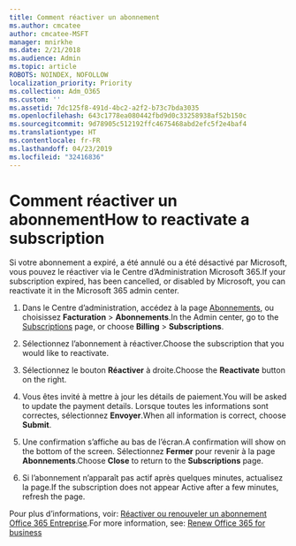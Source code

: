 ```yaml
---
title: Comment réactiver un abonnement
ms.author: cmcatee
author: cmcatee-MSFT
manager: mnirkhe
ms.date: 2/21/2018
ms.audience: Admin
ms.topic: article
ROBOTS: NOINDEX, NOFOLLOW
localization_priority: Priority
ms.collection: Adm_O365
ms.custom: ''
ms.assetid: 7dc125f8-491d-4bc2-a2f2-b73c7bda3035
ms.openlocfilehash: 643c1778ea080442fbd9d0c33258938af52b150c
ms.sourcegitcommit: 9d78905c512192ffc4675468abd2efc5f2e4baf4
ms.translationtype: HT
ms.contentlocale: fr-FR
ms.lasthandoff: 04/23/2019
ms.locfileid: "32416836"
---
```

# <a name="how-to-reactivate-a-subscription"></a><span data-ttu-id="b2365-102">Comment réactiver un abonnement</span><span class="sxs-lookup"><span data-stu-id="b2365-102">How to reactivate a subscription</span></span>

<span data-ttu-id="b2365-103">Si votre abonnement a expiré, a été annulé ou a été désactivé par Microsoft, vous pouvez le réactiver via le Centre d’Administration Microsoft 365.</span><span class="sxs-lookup"><span data-stu-id="b2365-103">If your subscription expired, has been cancelled, or disabled by Microsoft, you can reactivate it in the Microsoft 365 admin center.</span></span>
  
1. <span data-ttu-id="b2365-104">Dans le Centre d’administration, accédez à la page [Abonnements](https://go.microsoft.com/fwlink/p/?linkid=842054), ou choisissez **Facturation** \> **Abonnements**.</span><span class="sxs-lookup"><span data-stu-id="b2365-104">In the Admin center, go to the [Subscriptions](https://go.microsoft.com/fwlink/p/?linkid=842054) page, or choose **Billing** \> **Subscriptions**.</span></span>
    
2. <span data-ttu-id="b2365-105">Sélectionnez l’abonnement à réactiver.</span><span class="sxs-lookup"><span data-stu-id="b2365-105">Choose the subscription that you would like to reactivate.</span></span>
    
3. <span data-ttu-id="b2365-106">Sélectionnez le bouton **Réactiver** à droite.</span><span class="sxs-lookup"><span data-stu-id="b2365-106">Choose the **Reactivate** button on the right.</span></span> 
    
4. <span data-ttu-id="b2365-107">Vous êtes invité à mettre à jour les détails de paiement.</span><span class="sxs-lookup"><span data-stu-id="b2365-107">You will be asked to update the payment details.</span></span> <span data-ttu-id="b2365-108">Lorsque toutes les informations sont correctes, sélectionnez **Envoyer**.</span><span class="sxs-lookup"><span data-stu-id="b2365-108">When all information is correct, choose **Submit**.</span></span>
    
5. <span data-ttu-id="b2365-109">Une confirmation s’affiche au bas de l’écran.</span><span class="sxs-lookup"><span data-stu-id="b2365-109">A confirmation will show on the bottom of the screen.</span></span> <span data-ttu-id="b2365-110">Sélectionnez **Fermer** pour revenir à la page **Abonnements**.</span><span class="sxs-lookup"><span data-stu-id="b2365-110">Choose **Close** to return to the **Subscriptions** page.</span></span> 
    
6. <span data-ttu-id="b2365-111">Si l’abonnement n’apparaît pas actif après quelques minutes, actualisez la page.</span><span class="sxs-lookup"><span data-stu-id="b2365-111">If the subscription does not appear Active after a few minutes, refresh the page.</span></span>
    
<span data-ttu-id="b2365-112">Pour plus d’informations, voir: [Réactiver ou renouveler un abonnement Office 365 Entreprise](https://support.office.com/article/8d83b530-f4ca-47f6-a666-e5791cbacc7e).</span><span class="sxs-lookup"><span data-stu-id="b2365-112">For more information, see: [Renew Office 365 for business](https://support.office.com/article/8d83b530-f4ca-47f6-a666-e5791cbacc7e)</span></span>
  

